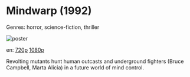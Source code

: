 # Mindwarp (1992)

Genres: horror, science-fiction, thriller

![poster](http://image.tmdb.org/t/p/w500/nfFff31DgAFv2kjqtpnHZEl7paj.jpg)

en:
  [720p](magnet:?xt=urn:btih:BDF78E4166A6FE9F86561CC5F864A0AA9BB07557&tr=udp://glotorrents.pw:6969/announce&tr=udp://tracker.opentrackr.org:1337/announce&tr=udp://torrent.gresille.org:80/announce&tr=udp://tracker.openbittorrent.com:80&tr=udp://tracker.coppersurfer.tk:6969&tr=udp://tracker.leechers-paradise.org:6969&tr=udp://p4p.arenabg.ch:1337&tr=udp://tracker.internetwarriors.net:1337)
  [1080p](magnet:?xt=urn:btih:8FB4A11DAAD51412446BDF13A397663C775E055D&tr=udp://glotorrents.pw:6969/announce&tr=udp://tracker.opentrackr.org:1337/announce&tr=udp://torrent.gresille.org:80/announce&tr=udp://tracker.openbittorrent.com:80&tr=udp://tracker.coppersurfer.tk:6969&tr=udp://tracker.leechers-paradise.org:6969&tr=udp://p4p.arenabg.ch:1337&tr=udp://tracker.internetwarriors.net:1337)
  


Revolting mutants hunt human outcasts and underground fighters (Bruce Campbell, Marta Alicia) in a future world of mind control.